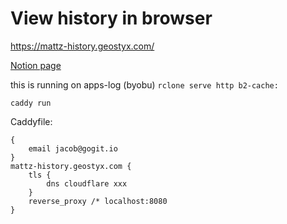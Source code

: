# View history in browser
https://mattz-history.geostyx.com/

[Notion page](https://www.notion.so/jhands/mattz-test-for-b2-api-calls-3028f637f9024b79b78f6e36812ec1fe)

this is running on apps-log (byobu)
`rclone serve http b2-cache:`

`caddy run`

Caddyfile:
```Caddyfile
{
	email jacob@gogit.io
}
mattz-history.geostyx.com {
	tls {
		dns cloudflare xxx
	}
	reverse_proxy /* localhost:8080
}
```